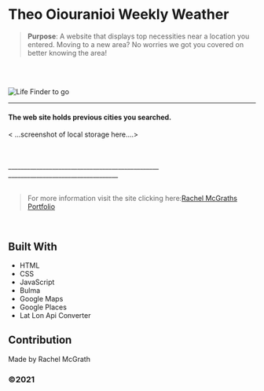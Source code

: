 # Theo Oiouranioi Weekly Weather




> **Purpose**: A website that displays top necessities near a location you entered. Moving to a new area? No worries we got you covered on better knowing the area!
<br />
<br />

![Life Finder to go](https://user-images.githubusercontent.com/52016382/122820942-d3ce1c80-d2a1-11eb-8731-466b83100dff.gif)




______________________________________________________________________
#### The web site holds previous cities you searched.
< ...screenshot of local storage here....>


<br />
<br />
 ________________________________________________
___________________________________
<br />

<br />

> For more information visit the site clicking here:[Rachel McGraths Portfolio](https://rmwillow.github.io/portfolio/)

<br/>



## Built With
* HTML
* CSS
* JavaScript
* Bulma
* Google Maps
* Google Places
* Lat Lon Api Converter


## Contribution
Made by Rachel McGrath

### ©️2021 